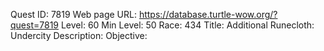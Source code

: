 Quest ID: 7819
Web page URL: https://database.turtle-wow.org/?quest=7819
Level: 60
Min Level: 50
Race: 434
Title: Additional Runecloth: Undercity
Description: 
Objective: 
